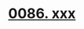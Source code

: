 # [0086. xxx](https://github.com/Tdahuyou/react/tree/main/0086.%20xxx)

<!-- region:toc -->

<!-- endregion:toc -->

